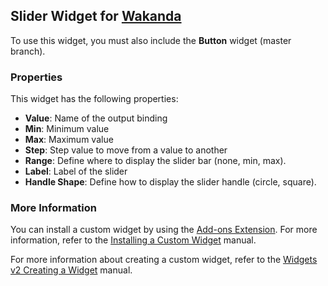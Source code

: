 ## Slider Widget for [Wakanda](http://wakanda.org)To use this widget, you must also include the __Button__ widget (master branch).### PropertiesThis widget has the following properties:* __Value__: Name of the output binding* __Min__: Minimum value* __Max__: Maximum value* __Step__: Step value to move from a value to another* __Range__: Define where to display the slider bar (none, min, max).* __Label__: Label of the slider* __Handle Shape__: Define how to display the slider handle (circle, square).### More InformationYou can install a custom widget by using the [Add-ons Extension](http://doc.wakanda.org/WakandaStudio/help/Title/en/page4263.html "Add-ons Extension"). For more information, refer to the [Installing a Custom Widget](http://doc.wakanda.org/WakandaStudio/help/Title/en/page3869.html#1056003 "Installing a Custom Widget") manual.For more information about creating a custom widget, refer to the [Widgets v2 Creating a Widget](http://doc.wakanda.org/Wakanda/help/Title/en/page3849.html "Widgets v2 Creating a Widget") manual.